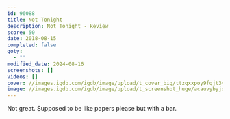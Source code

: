 ```yaml
---
id: 96088
title: Not Tonight
description: Not Tonight - Review
score: 50
date: 2018-08-15
completed: false
goty:
  - ""
modified_date: 2024-08-16
screenshots: []
videos: []
cover: //images.igdb.com/igdb/image/upload/t_cover_big/ttzqxxpoy9fqjt346om5.jpg
image: //images.igdb.com/igdb/image/upload/t_screenshot_huge/acauvybyjdbcirtmmagp.jpg
---
```

Not great. Supposed to be like papers please but with a bar.